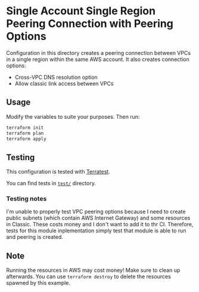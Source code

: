 # Single Account Single Region Peering Connection with Peering Options

Configuration in this directory creates a peering connection between VPCs in a single region within the same AWS account. It also creates connection options:

* Cross-VPC DNS resolution option
* Allow classic link access between VPCs

## Usage

Modify the variables to suite your purposes. Then run:

```bash
terraform init
terraform plan
terraform apply
```

## Testing

This configuration is tested with [Terratest](https://github.com/gruntwork-io/terratest).

You can find tests in [`test/`](../../test) directory.

### Testing notes

I'm unable to properly test VPC peering options because I need to create public subnets (which contain AWS Internet Gateway) and some resources in Classic. These costs money and I don't want to add it to thr CI. Therefore, tests for this module inplementation simply test that module is able to run and peering is created.

## Note

Running the resources in AWS may cost money! Make sure to clean up afterwards. You can use `terraform destroy` to delete the resources spawned by this example.
